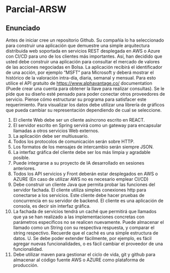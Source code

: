 # Parcial-ARSW

## Enunciado

Antes de iniciar cree un repositorio Github.
Su compañía lo ha seleccionado para construir una
aplicación que demuestre una simple arquitectura
distribuida web soportada en servicios REST desplegada
en AWS o Azure con CI/CD para uno de los clientes más
importantes.
Así, han decidido que usted debe construir una aplicación
para consultar el mercado de valores de las acciones
negociadas en Bolsa. La aplicación recibirá el
identificador de una acción, por ejemplo “MSFT” para
Microsoft y deberá mostrar el histórico de la valoración
intra-día, diaria, semanal y mensual. Para esto utilice el
API gratuito de https://www.alphavantage.co/
documentation (Puede crear una cuenta para obtener la
llave para realizar consultas). Se le pide que su diseño
esté pensado para poder conectar otros proveedores de
servicio. Piense cómo estructurar su programa para
satisfacer este requerimiento.
Para visualizar los datos debe utilizar una librería de
gráficos que pueda cambiar su representación
dependiendo de cual se seleccione.

1. El cliente Web debe ser un cliente asíncrono escrito
en REACT.
2. El servidor escrito en Spring servirá como un gateway
para encapsular llamadas a otros servicios Web
externos.
3. La aplicación debe ser multiusuario.
4. Todos los protocolos de comunicación serán sobre
HTTP.
5. Los formatos de los mensajes de intercambio serán
siempre JSON.
6. La interfaz gráfica del cliente debe ser los más limpia y
agradable posible.
7. Puede integrarse a su proyecto de IA desarrollado en
sesiones anteriores.
8. Todos los API servicios y Front deberán estar
desplegados en AWS o AZURE (En caso de utilizar AWS
no es necesario emplear CI/CD)
9. Debe construir un cliente Java que permita probar las
funciones del servidor fachada. El cliente utiliza simples
conexiones http para conectarse a los servicios. Este
cliente debe hacer pruebas de concurrencia en su
servidor de backend. El cliente es una aplicación de
consola, es decir sin interfaz gráfica.
10. La fachada de servicios tendrá un caché que permitirá
que llamados que ya se han realizado a las
implementaciones concretas con parámetros específicos
no se realicen nuevamente. Puede almacenar el llamado
como un String con su respectiva respuesta, y comparar el
string respectivo. Recuerde que el caché es una simple
estructura de datos.
U. Se debe poder extender fácilmente, por ejemplo, es
fácil agregar nuevas funcionalidades, o es fácil
cambiar el proveedor de una funcionalidad.
10. Debe utilizar maven para gestionar el ciclo de vida, git
y github para almacenar al código fuente AWS o
AZURE como plataforma de producción.

